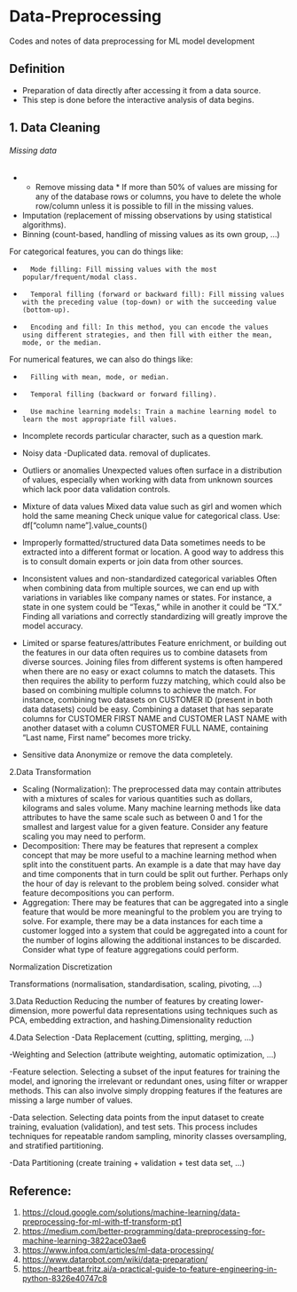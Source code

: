# Data-Preprocessing
Codes and notes of data preprocessing for ML model development

## Definition
- Preparation of data directly after accessing it from a data source. 
- This step is done before the interactive analysis of data begins. 

## 1. Data Cleaning 
###### Missing data
- * Remove missing data * If more than 50% of values are missing for any of the database rows or columns, you have to delete the whole row/column unless it is possible to fill in the missing values.
- Imputation (replacement of missing observations by using statistical algorithms).
- Binning (count-based, handling of missing values as its own group, …)

For categorical features, you can do things like:
* 		Mode filling: Fill missing values with the most popular/frequent/modal class.
* 		Temporal filling (forward or backward fill): Fill missing values with the preceding value (top-down) or with the succeeding value (bottom-up).
* 		Encoding and fill: In this method, you can encode the values using different strategies, and then fill with either the mean, mode, or the median.

For numerical features, we can also do things like:
* 		Filling with mean, mode, or median.
* 		Temporal filling (backward or forward filling).
* 		Use machine learning models: Train a machine learning model to learn the most appropriate fill values.

* Incomplete records 
particular character, such as a question mark.

* Noisy data
-Duplicated data. removal of duplicates.

* Outliers or anomalies
Unexpected values often surface in a distribution of values, especially when working with data from unknown sources which lack poor data validation controls.

* Mixture of data values
Mixed data value such as girl and women which hold the same meaning 
Check unique value for categorical class.
Use: df[“column name”].value_counts()

* Improperly formatted/structured data
Data sometimes needs to be extracted into a different format or location. 
A good way to address this is to consult domain experts or join data from other sources.

* Inconsistent values and non-standardized categorical variables
Often when combining data from multiple sources, we can end up with variations in variables like company names or states. For instance, a state in one system could be “Texas,” while in another it could be “TX.”  Finding all variations and correctly standardizing will greatly improve the model accuracy.

* Limited or sparse features/attributes
Feature enrichment, or building out the features in our data often requires us to combine datasets from diverse sources. Joining files from different systems is often hampered when there are no easy or exact columns to match the datasets. This then requires the ability to perform fuzzy matching, which could also be based on combining multiple columns to achieve the match. For instance, combining two datasets on CUSTOMER ID (present in both data datasets) could be easy. Combining a dataset that has separate columns for CUSTOMER FIRST NAME and CUSTOMER LAST NAME with another dataset with a column CUSTOMER FULL NAME, containing “Last name, First name” becomes more tricky.

* Sensitive data
Anonymize or remove the data completely.

2.Data Transformation
* Scaling (Normalization): The preprocessed data may contain attributes with a mixtures of scales for various quantities such as dollars, kilograms and sales volume. Many machine learning methods like data attributes to have the same scale such as between 0 and 1 for the smallest and largest value for a given feature. Consider any feature scaling you may need to perform.
* Decomposition: There may be features that represent a complex concept that may be more useful to a machine learning method when split into the constituent parts. An example is a date that may have day and time components that in turn could be split out further. Perhaps only the hour of day is relevant to the problem being solved. consider what feature decompositions you can perform.
* Aggregation: There may be features that can be aggregated into a single feature that would be more meaningful to the problem you are trying to solve. For example, there may be a data instances for each time a customer logged into a system that could be aggregated into a count for the number of logins allowing the additional instances to be discarded. Consider what type of feature aggregations could perform.

Normalization
Discretization

Transformations (normalisation, standardisation, scaling, pivoting, ...)

3.Data Reduction
Reducing the number of features by creating lower-dimension, more powerful data representations using techniques such as PCA, embedding extraction, and hashing.Dimensionality reduction

4.Data Selection
-Data Replacement (cutting, splitting, merging, ...)

-Weighting and Selection (attribute weighting, automatic optimization, ...)

-Feature selection. Selecting a subset of the input features for training the model, and ignoring the irrelevant or redundant ones, using filter or wrapper methods. This can also involve simply dropping features if the features are missing a large number of values.

-Data selection. Selecting data points from the input dataset to create training, evaluation (validation), and test sets. This process includes techniques for repeatable random sampling, minority classes oversampling, and stratified partitioning.

-Data Partitioning (create training + validation + test data set, ...)

## Reference:
1. https://cloud.google.com/solutions/machine-learning/data-preprocessing-for-ml-with-tf-transform-pt1
2. https://medium.com/better-programming/data-preprocessing-for-machine-learning-3822ace03ae6
3. https://www.infoq.com/articles/ml-data-processing/
4. https://www.datarobot.com/wiki/data-preparation/
5. https://heartbeat.fritz.ai/a-practical-guide-to-feature-engineering-in-python-8326e40747c8
